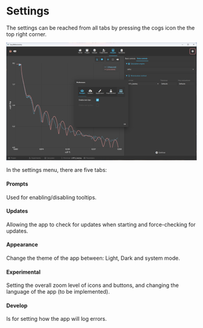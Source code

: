# Settings
The settings can be reached from all tabs by pressing the cogs icon the the top right corner.

<img src='./../_images/setting_overview.png' width='800px'></img>

In the settings menu, there are five tabs:
#### Prompts
Used for enabling/disabling tooltips.

#### Updates
Allowing the app to check for updates when starting and force-checking for updates.

#### Appearance
Change the theme of the app between: Light, Dark and system mode.

#### Experimental
Setting the overall zoom level of icons and buttons, and changing the language of the app (to be implemented).

#### Develop
Is for setting how the app will log errors.
